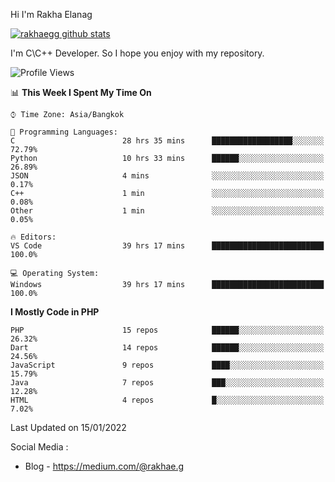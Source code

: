 Hi I'm Rakha Elanag


[![rakhaegg github stats](https://github-readme-stats.vercel.app/api?username=rakhaegg)](https://github.com/rakhaegg/rakhaegg)

I'm C\C++ Developer. So I hope you enjoy with my repository. 



<!--START_SECTION:waka-->
![Profile Views](http://img.shields.io/badge/Profile%20Views-29-blue)

📊 **This Week I Spent My Time On** 

```text
⌚︎ Time Zone: Asia/Bangkok

💬 Programming Languages: 
C                        28 hrs 35 mins      ██████████████████░░░░░░░   72.79% 
Python                   10 hrs 33 mins      ██████░░░░░░░░░░░░░░░░░░░   26.89% 
JSON                     4 mins              ░░░░░░░░░░░░░░░░░░░░░░░░░   0.17% 
C++                      1 min               ░░░░░░░░░░░░░░░░░░░░░░░░░   0.08% 
Other                    1 min               ░░░░░░░░░░░░░░░░░░░░░░░░░   0.05%

🔥 Editors: 
VS Code                  39 hrs 17 mins      █████████████████████████   100.0%

💻 Operating System: 
Windows                  39 hrs 17 mins      █████████████████████████   100.0%

```

**I Mostly Code in PHP** 

```text
PHP                      15 repos            ██████░░░░░░░░░░░░░░░░░░░   26.32% 
Dart                     14 repos            ██████░░░░░░░░░░░░░░░░░░░   24.56% 
JavaScript               9 repos             ████░░░░░░░░░░░░░░░░░░░░░   15.79% 
Java                     7 repos             ███░░░░░░░░░░░░░░░░░░░░░░   12.28% 
HTML                     4 repos             █░░░░░░░░░░░░░░░░░░░░░░░░   7.02%

```



 Last Updated on 15/01/2022
<!--END_SECTION:waka-->

Social Media : 
- Blog - https://medium.com/@rakhae.g

